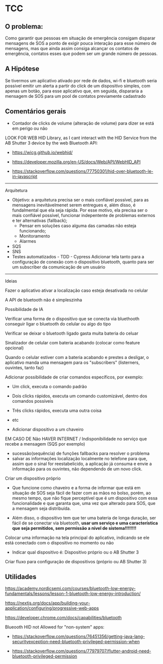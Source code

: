 # TCC

## O problema:

Como garantir que pessoas em situação de emergência consigam disparar mensagens de SOS a ponto de exigir pouca interação para esse número de mensagens, mas que ainda assim consiga alcançar os contatos de emergência, contatos esses que podem ser um grande número de pessoas.

## A Hipótese

Se tivermos um aplicativo ativado por rede de dados, wi-fi e bluetooth seria possível emitir um alerta a partir do click de um dispositivo simples, com apenas um botão, para esse aplicativo que, em seguida, dispararia a mensagem de SOS para um pool de contatos previamente cadastrado

## Comentários gerais

- Contador de clicks de volume (alteração de volume) para dizer se está em perigo ou não

LOOK FOR WEB HID Library, as I cant interact with the HID Service from the AB Shutter 3 device by the web Bluetooth API:

- https://wicg.github.io/webhid/

- https://developer.mozilla.org/en-US/docs/Web/API/WebHID_API

- https://stackoverflow.com/questions/77750301/hid-over-bluetooth-le-in-javascript

---

Arquitetura

- Objetivo: a arquitetura precisa ser o mais confiável possível, para as mensagens inevitávelmenet serem entregues e, além disso, é fundalmental que ela seja rápida. Por esse motivo, ela precisa ser o mais confiável possível, funcionar indepentente de problemas externos e ter alternativas (fallback);
  - Pensar em soluções caso alguma das camadas não esteja funcionando;
  - Monitoramento
  - Alarmes
- SQS
- SNS
- Testes automatizados - TDD - Cypress
  Adicionar tela tanto para a configuração de conexão com o dispositivo bluetooth, quanto para ser um subscriber da comunicação de um usuário

---

Ideias

Fazer o aplicativo ativar a localização caso esteja desativada no celular

A API de bluetooth não é simpleszinha

Possibilidade de IA

Verificar uma forma de o dispositivo que se conecta via bluethooth conseguir ligar o bluetooth do celular ou algo do tipo

Verificar se deixar o bluetooth ligado gasta muita bateria do celuar

Sinalizador de celular com bateria acabando (colocar como feature opcional)

Quando o celular estiver com a bateria acabando e prestes a desligar, o aplicativo manda uma mensagem para os "subscribers" (listerners, ouvintes, tanto faz)

Adicionar possibilidade de criar comandos específicos, por exemplo:

- Um click, executa o comando padrão
- Dois clicks rápidos, executa um comando customizável, dentro dos comandos possíveis
- Três clicks rápidos, executa uma outra coisa
- etc

- Adicionar dispositivo a um chaveiro

EM CASO DE Não HAVER INTERNET / Indisponibilidade no serviço que recebe a mensagem (SQS por exemplo)

- sucessão(sequência) de funções fallbacks para resolver o problema
- salvar as informações localização localmente no telefone para que, assim que o sinal for reestabelicido, a aplicação já consuma e envie a informação para os ouvintes, não dependendo de um novo click.

Criar um dispositivo próprio

- Que funcione como chaveiro e a forma de informar que está em situação de SOS seja fácil de fazer com as mãos no bolso, porém, ao mesmo tempo, que não fique perceptível que é um dispositivo com essa funcionalidade e que garanta que, uma vez que alterado para SOS, que a mensagem seja distribuída.

- Além disso, o dispositivo tem que ter uma bateria de longa duração, ser fácil de se conectar via bluetooth, **usar um serviço e uma característica que seja permitidos, sem permissão a nível de sistema!!!!!!!!**

Colocar uma informação na tela principal do aplicativo, indicando se ele está conectado com o dispositivo no momento ou não

- Indicar qual dispositivo é: Dispositivo próprio ou o AB Shutter 3

Criar fluxo para configuração de dispositivos (próprio ou AB Shutter 3)

## Utilidades

https://academy.nordicsemi.com/courses/bluetooth-low-energy-fundamentals/lessons/lesson-1-bluetooth-low-energy-introduction/

https://nextjs.org/docs/app/building-your-application/configuring/progressive-web-apps

https://developer.chrome.com/docs/capabilities/bluetooth

Blueooth HID not Allowed for "non-system" apps:

- https://stackoverflow.com/questions/76451356/getting-java-lang-securityexception-need-bluetooth-privileged-permission-when

- https://stackoverflow.com/questions/77979707/flutter-android-need-bluetooth-privileged-permission
